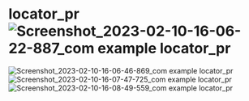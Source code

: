# locator_pr![Screenshot_2023-02-10-16-06-22-887_com example locator_pr](https://user-images.githubusercontent.com/121867877/218078893-e8bc30ac-1386-479d-842e-3f3e1c1cde6a.jpg)
![Screenshot_2023-02-10-16-06-46-869_com example locator_pr](https://user-images.githubusercontent.com/121867877/218078906-19278723-7165-453d-836d-765c6cb87aff.jpg)
![Screenshot_2023-02-10-16-07-47-725_com example locator_pr](https://user-images.githubusercontent.com/121867877/218078910-b9bb4048-688d-4d1d-b4dc-be01e30d8d72.jpg)
![Screenshot_2023-02-10-16-08-49-559_com example locator_pr](https://user-images.githubusercontent.com/121867877/218078912-b53b99d0-6434-4199-ae58-d14cefdcb7cb.jpg)

